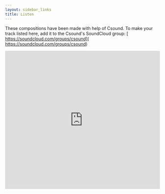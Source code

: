 ```yaml
---
layout: sidebar_links
title: Listen 
---
```


These compositions have been made with help of Csound. To make your track listed here, add it to the Csound's SoundCloud group: [
https://soundcloud.com/groups/csound](
https://soundcloud.com/groups/csound)

<iframe width="100%" height="450" scrolling="no" frameborder="no" src="https://w.soundcloud.com/player/?url=https%3A//api.soundcloud.com/groups/10104&amp;color=ff5500&amp;auto_play=false&amp;hide_related=false&amp;show_comments=true&amp;show_user=true&amp;show_reposts=false"></iframe>
